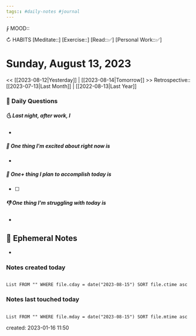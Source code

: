 ```yaml
---
tags:: #daily-notes #journal
---
```


⨑ MOOD::

↻ HABITS
[Meditate::]
[Exercise::]
[Read::✅]
[Personal Work::✅]

# Sunday, August 13, 2023

<< [[2023-08-12|Yesterday]] | [[2023-08-14|Tomorrow]] >>
Retrospective:: [[2023-07-13|Last Month]] | [[2022-08-13|Last Year]]

### 📅 Daily Questions

##### 🌜 Last night, after work, I

-

##### 🙌 One thing I'm excited about right now is

-

##### 🚀 One+ thing I plan to accomplish today is

- [ ]

##### 👎 One thing I'm struggling with today is

-

## 📝 Ephemeral Notes

- 

### Notes created today

```dataview

List FROM "" WHERE file.cday = date("2023-08-15") SORT file.ctime asc

```

### Notes last touched today

```dataview

List FROM "" WHERE file.mday = date("2023-08-15") SORT file.mtime asc

```

created: 2023-01-16 11:50
